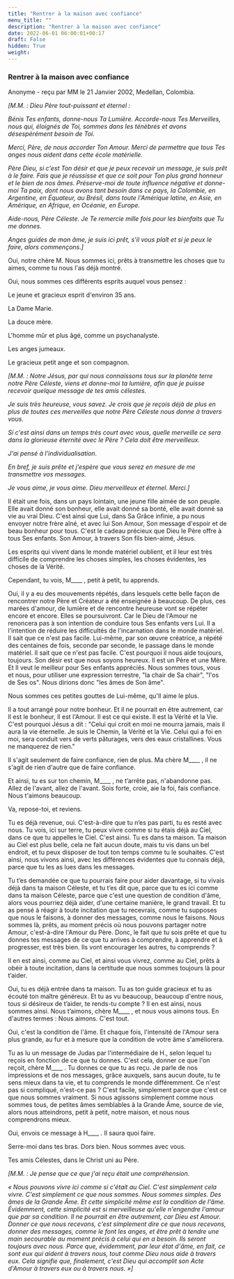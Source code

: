 ```yaml
---
title: "Rentrer à la maison avec confiance"
menu_title: ""
description: "Rentrer à la maison avec confiance"
date: 2022-06-01 06:00:01+00:17
draft: False
hidden: True
weight:
---
```

### Rentrer à la maison avec confiance

Anonyme - reçu par MM le 21 Janvier 2002, Medellan, Colombia.

*[M.M. : Dieu Père tout-puissant et éternel :*

*Bénis Tes enfants, donne-nous Ta Lumière. Accorde-nous Tes Merveilles, nous qui, éloignés de Toi, sommes dans les ténèbres et avons désespérément besoin de Toi.*

*Merci, Père, de nous accorder Ton Amour. Merci de permettre que tous Tes anges nous aident dans cette école matérielle.*

*Père Dieu, si c'est Ton désir et que je peux recevoir un message, je suis prêt à le faire. Fais que je réussisse et que ce soit pour Ton plus grand honneur et le bien de nos âmes. Préserve-moi de toute influence négative et donne-moi Ta paix, dont nous avons tant besoin dans ce pays, la Colombie, en Argentine, en Équateur, au Brésil, dans toute l'Amérique latine, en Asie, en Amérique, en Afrique, en Océanie, en Europe.*

*Aide-nous, Père Céleste. Je Te remercie mille fois pour les bienfaits que Tu me donnes.*

*Anges guides de mon âme, je suis ici prêt, s'il vous plaît et si je peux le faire, alors commençons.]*

Oui, notre chère M. Nous sommes ici, prêts à transmettre les choses que tu aimes, comme tu nous l'as déjà montré.

Oui, nous sommes ces différents esprits auquel vous pensez :

Le jeune et gracieux esprit d'environ 35 ans.

La Dame Marie.

La douce mère.

L'homme mûr et plus âgé, comme un psychanalyste.

Les anges jumeaux.

Le gracieux petit ange et son compagnon.

*[M.M. : Notre Jésus, par qui nous connaissons tous sur la planète terre notre Père Céleste, viens et donne-moi ta lumière, afin que je puisse recevoir quelque message de tes amis célestes.*

*Je suis très heureuse, vous savez. Je crois que je reçois déjà de plus en plus de toutes ces merveilles que notre Père Céleste nous donne à travers vous.*

*Si c'est ainsi dans un temps très court avec vous, quelle merveille ce sera dans la glorieuse éternité avec le Père ? Cela doit être merveilleux.*

*J'ai pensé à l'individualisation.*

*En bref, je suis prête et j'espère que vous serez en mesure de me transmettre vos messages.*

*Je vous aime, je vous aime. Dieu merveilleux et éternel. Merci.]*

Il était une fois, dans un pays lointain, une jeune fille aimée de son peuple. Elle avait donné son bonheur, elle avait donné sa bonté, elle avait donné sa vie au vrai Dieu. C'est ainsi que Lui, dans Sa Grâce infinie, a pu nous envoyer notre frère aîné, et avec lui Son Amour, Son message d'espoir et de beau bonheur pour tous. C'est le cadeau précieux que Dieu le Père offre à tous Ses enfants. Son Amour, à travers Son fils bien-aimé, Jésus.

Les esprits qui vivent dans le monde matériel oublient, et il leur est très difficile de comprendre les choses simples, les choses évidentes, les choses de la Vérité.

Cependant, tu vois, M____ , petit à petit, tu apprends.

Oui, il y a eu des mouvements répétés, dans lesquels cette belle façon de rencontrer notre Père et Créateur a été enseignée à beaucoup. De plus, ces marées d'amour, de lumière et de rencontre heureuse vont se répéter encore et encore. Elles se poursuivront. Car le Dieu de l'Amour ne renoncera pas à son intention de conduire tous Ses enfants vers Lui. Il a l'intention de réduire les difficultés de l'incarnation dans le monde matériel. Il sait que ce n'est pas facile. Lui-même, par son œuvre créatrice, a répété des centaines de fois, seconde par seconde, le passage dans le monde matériel. Il sait que ce n'est pas facile. C'est pourquoi il nous aide toujours, toujours. Son désir est que nous soyons heureux. Il est un Père et une Mère. Et Il veut le meilleur pour Ses enfants appréciés. Nous sommes tous, vous et nous, pour utiliser une expression terrestre, "la chair de Sa chair", "l'os de Ses os". Nous dirions donc "les âmes de Son âme".

Nous sommes ces petites gouttes de Lui-même, qu'Il aime le plus.

Il a tout arrangé pour notre bonheur. Et il ne pourrait en être autrement, car Il est le bonheur, Il est l'Amour. Il est ce qui existe. Il est la Vérité et la Vie. C'est pourquoi Jésus a dit : "Celui qui croit en moi ne mourra jamais, mais il aura la vie éternelle. Je suis le Chemin, la Vérité et la Vie. Celui qui a foi en moi, sera conduit vers de verts pâturages, vers des eaux cristallines. Vous ne manquerez de rien."

Il s'agit seulement de faire confiance, rien de plus. Ma chère M____ , il ne s'agit de rien d'autre que de faire confiance.

Et ainsi, tu es sur ton chemin, M____ , ne t’arrête pas, n'abandonne pas. Allez de l'avant, allez de l'avant. Sois forte, croie, aie la foi, fais confiance. Nous t'aimons beaucoup.

Va, repose-toi, et reviens.

Tu es déjà revenue, oui. C'est-à-dire que tu n’es pas parti, tu es resté avec nous. Tu vois, ici sur terre, tu peux vivre comme si tu étais déjà au Ciel, dans ce que tu appelles le Ciel. C'est ainsi. Tu es dans ta maison. Ta maison au Ciel est plus belle, cela ne fait aucun doute, mais tu vis dans un bel endroit, et tu peux disposer de tout ton temps comme tu le souhaites. C'est ainsi, nous vivons ainsi, avec les différences évidentes que tu connais déjà, parce que tu les as lues dans les messages.

Tu t’es demandée ce que tu pourrais faire pour aider davantage, si tu vivais déjà dans ta maison Céleste, et tu t’es dit que, parce que tu es ici comme dans ta maison Céleste, parce que c'est une question de condition d'âme, alors vous pourriez déjà aider, d'une certaine manière, le grand travail. Et tu as pensé à réagir à toute incitation que tu recevrais, comme tu supposes que nous le faisons, à donner des messages, comme nous le faisons. Nous sommes là, prêts, au moment précis où nous pouvons partager notre Amour, c'est-à-dire l'Amour du Père. Donc, le fait que tu sois prête et que tu donnes tes messages de ce que tu arrives à comprendre, à apprendre et à progresser, est très bien. Ils vont encourager les autres, tu comprends ?

Il en est ainsi, comme au Ciel, et ainsi vous vivrez, comme au Ciel, prêts à obéir à toute incitation, dans la certitude que nous sommes toujours là pour t’aider.

Oui, tu es déjà entrée dans ta maison. Tu as ton guide gracieux et tu as écouté ton maître généreux. Et tu as vu beaucoup, beaucoup d'entre nous, tous si désireux de t’aider, te rends-tu compte ? Il en est ainsi, nous sommes ainsi. Nous t’aimons, chère M____ , et nous vous aimons tous. En d'autres termes : Nous aimons. C'est tout.

Oui, c'est la condition de l'âme. Et chaque fois, l'intensité de l'Amour sera plus grande, au fur et à mesure que la condition de votre âme s'améliorera.

Tu as lu un message de Judas par l'intermédiaire de H., selon lequel tu reçois en fonction de ce que tu donnes. C'est cela, donner ce que l'on reçoit, chère M____ . Tu donnes ce que tu as reçu. Je parle de nos impressions et de nos messages, grâce auxquels, sans aucun doute, tu te sens mieux dans ta vie, et tu comprends le monde différemment. Ce n'est pas si compliqué, n'est-ce pas ?
C'est facile, simplement parce que c'est ce que nous sommes vraiment. Si nous agissons simplement comme nous sommes tous, de petites âmes semblables à la Grande Âme, source de vie, alors nous atteindrons, petit à petit, notre maison, et nous nous comprendrons mieux.

Oui, envois ce message à H____ . Il saura quoi faire.

Serre-moi dans tes bras. Dors bien. Nous sommes avec vous.

Tes amis Célestes, dans le Christ uni au Père.

*[M.M. : Je pense que ce que j'ai reçu était une compréhension.*

*« Nous pouvons vivre ici comme si c'était au Ciel. C'est simplement cela vivre. C'est simplement ce que nous sommes. Nous sommes simples. Des âmes de la Grande Âme. Et cette simplicité même est la condition de l'âme. Évidemment, cette simplicité est si merveilleuse qu'elle n'engendre l'amour que par sa condition. Il ne pourrait en être autrement, car Dieu est Amour. Donner ce que nous recevons, c'est simplement dire ce que nous recevons, donner des messages, comme le font les anges, et être prêt à tendre une main secourable au moment précis à celui qui en a besoin. Ils seront toujours avec nous. Parce que, évidemment, par leur état d'âme, en fait, ce sont eux qui aident à travers nous, tout comme Dieu nous aide à travers eux. Cela signifie que, finalement, c'est Dieu qui accomplit son Acte d'Amour à travers eux ou à travers nous. »]*
